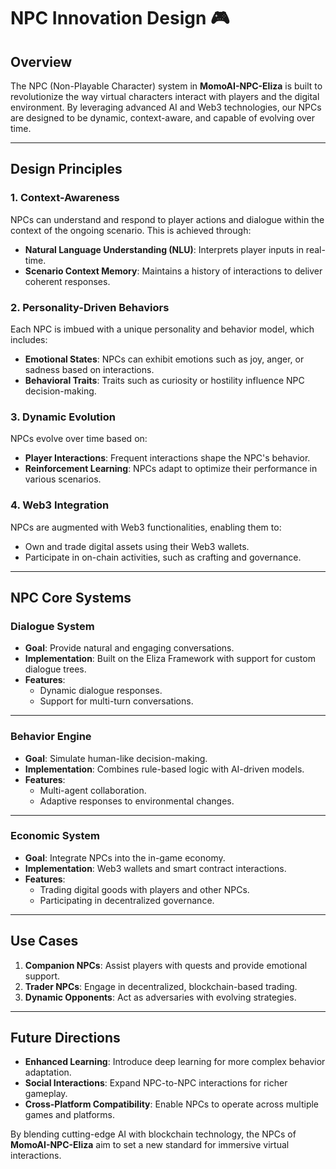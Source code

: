 # NPC Innovation Design 🎮

## Overview
The NPC (Non-Playable Character) system in **MomoAI-NPC-Eliza** is built to revolutionize the way virtual characters interact with players and the digital environment. By leveraging advanced AI and Web3 technologies, our NPCs are designed to be dynamic, context-aware, and capable of evolving over time.

---

## Design Principles

### 1. **Context-Awareness**
NPCs can understand and respond to player actions and dialogue within the context of the ongoing scenario. This is achieved through:
- **Natural Language Understanding (NLU)**: Interprets player inputs in real-time.
- **Scenario Context Memory**: Maintains a history of interactions to deliver coherent responses.

### 2. **Personality-Driven Behaviors**
Each NPC is imbued with a unique personality and behavior model, which includes:
- **Emotional States**: NPCs can exhibit emotions such as joy, anger, or sadness based on interactions.
- **Behavioral Traits**: Traits such as curiosity or hostility influence NPC decision-making.

### 3. **Dynamic Evolution**
NPCs evolve over time based on:
- **Player Interactions**: Frequent interactions shape the NPC's behavior.
- **Reinforcement Learning**: NPCs adapt to optimize their performance in various scenarios.

### 4. **Web3 Integration**
NPCs are augmented with Web3 functionalities, enabling them to:
- Own and trade digital assets using their Web3 wallets.
- Participate in on-chain activities, such as crafting and governance.

---

## NPC Core Systems

### **Dialogue System**
- **Goal**: Provide natural and engaging conversations.
- **Implementation**: Built on the Eliza Framework with support for custom dialogue trees.
- **Features**:
  - Dynamic dialogue responses.
  - Support for multi-turn conversations.

---

### **Behavior Engine**
- **Goal**: Simulate human-like decision-making.
- **Implementation**: Combines rule-based logic with AI-driven models.
- **Features**:
  - Multi-agent collaboration.
  - Adaptive responses to environmental changes.

---

### **Economic System**
- **Goal**: Integrate NPCs into the in-game economy.
- **Implementation**: Web3 wallets and smart contract interactions.
- **Features**:
  - Trading digital goods with players and other NPCs.
  - Participating in decentralized governance.

---

## Use Cases
1. **Companion NPCs**: Assist players with quests and provide emotional support.
2. **Trader NPCs**: Engage in decentralized, blockchain-based trading.
3. **Dynamic Opponents**: Act as adversaries with evolving strategies.

---

## Future Directions
- **Enhanced Learning**: Introduce deep learning for more complex behavior adaptation.
- **Social Interactions**: Expand NPC-to-NPC interactions for richer gameplay.
- **Cross-Platform Compatibility**: Enable NPCs to operate across multiple games and platforms.

By blending cutting-edge AI with blockchain technology, the NPCs of **MomoAI-NPC-Eliza** aim to set a new standard for immersive virtual interactions.
